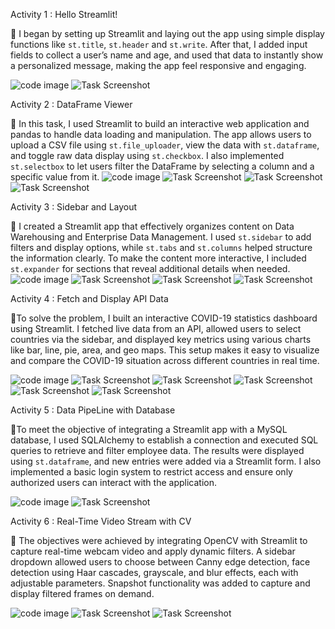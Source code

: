 Activity 1 : Hello Streamlit!

📌 I began by setting up Streamlit and laying out the app using simple display functions like `st.title`, `st.header` and `st.write`. After that, I added input fields to collect a user’s name and age, and used that data to instantly show a personalized message, making the app feel responsive and engaging.

![code image](https://raw.githubusercontent.com/JashleyGuiang/STREAMLIT-ACTIVITIES/main/images/code1.png)
![Task Screenshot](https://raw.githubusercontent.com/JashleyGuiang/STREAMLIT-ACTIVITIES/main/images/task1.png)

Activity 2 : DataFrame Viewer

📌 In this task, I used Streamlit to build an interactive web application and pandas to handle data loading and manipulation. The app allows users to upload a CSV file using `st.file_uploader`, view the data with `st.dataframe`, and toggle raw data display using `st.checkbox`. I also implemented `st.selectbox` to let users filter the DataFrame by selecting a column and a specific value from it.
![code image](https://raw.githubusercontent.com/JashleyGuiang/STREAMLIT-ACTIVITIES/main/images/code2.png)
![Task Screenshot](https://raw.githubusercontent.com/JashleyGuiang/STREAMLIT-ACTIVITIES/main/images/task2.png)
![Task Screenshot](https://raw.githubusercontent.com/JashleyGuiang/STREAMLIT-ACTIVITIES/main/images/task2.1.png)
![Task Screenshot](https://raw.githubusercontent.com/JashleyGuiang/STREAMLIT-ACTIVITIES/main/images/task2.2.png)

Activity 3 : Sidebar and Layout

📌 I created a Streamlit app that effectively organizes content on Data Warehousing and Enterprise Data Management. I used `st.sidebar` to add filters and display options, while `st.tabs` and `st.columns` helped structure the information clearly. To make the content more interactive, I included `st.expander` for sections that reveal additional details when needed.
![code image](https://raw.githubusercontent.com/JashleyGuiang/STREAMLIT-ACTIVITIES/main/images/code3.png)
![Task Screenshot](https://raw.githubusercontent.com/JashleyGuiang/STREAMLIT-ACTIVITIES/main/images/task3.png)
![Task Screenshot](https://raw.githubusercontent.com/JashleyGuiang/STREAMLIT-ACTIVITIES/main/images/task3.1.png)
![Task Screenshot](https://raw.githubusercontent.com/JashleyGuiang/STREAMLIT-ACTIVITIES/main/images/task3.2.png)


Activity 4 : Fetch and Display API Data

📌To solve the problem, I built an interactive COVID-19 statistics dashboard using Streamlit. I fetched live data from an API, allowed users to select countries via the sidebar, and displayed key metrics using various charts like bar, line, pie, area, and geo maps. This setup makes it easy to visualize and compare the COVID-19 situation across different countries in real time.

![code image](https://raw.githubusercontent.com/JashleyGuiang/STREAMLIT-ACTIVITIES/main/images/code4.png)
![Task Screenshot](https://raw.githubusercontent.com/JashleyGuiang/STREAMLIT-ACTIVITIES/main/images/task4.png)
![Task Screenshot](https://raw.githubusercontent.com/JashleyGuiang/STREAMLIT-ACTIVITIES/main/images/task4.1.png)
![Task Screenshot](https://raw.githubusercontent.com/JashleyGuiang/STREAMLIT-ACTIVITIES/main/images/task4.2.png)
![Task Screenshot](https://raw.githubusercontent.com/JashleyGuiang/STREAMLIT-ACTIVITIES/main/images/task4.3.png)
![Task Screenshot](https://raw.githubusercontent.com/JashleyGuiang/STREAMLIT-ACTIVITIES/main/images/task4.4.png)

Activity 5 : Data PipeLine with Database

📌To meet the objective of integrating a Streamlit app with a MySQL database, I used SQLAlchemy to establish a connection and executed SQL queries to retrieve and filter employee data. The results were displayed using `st.dataframe`, and new entries were added via a Streamlit form. I also implemented a basic login system to restrict access and ensure only authorized users can interact with the application.

![code image](https://raw.githubusercontent.com/JashleyGuiang/STREAMLIT-ACTIVITIES/main/images/code5.png)
![Task Screenshot](https://raw.githubusercontent.com/JashleyGuiang/STREAMLIT-ACTIVITIES/main/images/task5.png)

Activity 6 : Real-Time Video Stream with CV

📌 The objectives were achieved by integrating OpenCV with Streamlit to capture real-time webcam video and apply dynamic filters. A sidebar dropdown allowed users to choose between Canny edge detection, face detection using Haar cascades, grayscale, and blur effects, each with adjustable parameters. Snapshot functionality was added to capture and display filtered frames on demand.

![code image](https://raw.githubusercontent.com/JashleyGuiang/STREAMLIT-ACTIVITIES/main/images/code6.png)
![Task Screenshot](https://raw.githubusercontent.com/JashleyGuiang/STREAMLIT-ACTIVITIES/main/images/task6.0.png)
![Task Screenshot](https://raw.githubusercontent.com/JashleyGuiang/STREAMLIT-ACTIVITIES/main/images/task6.101.png)



